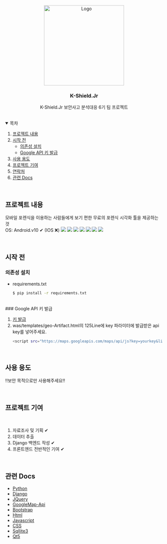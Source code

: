 
<!-- PROJECT LOGO -->
<br />
<p align="center">
  <a href="http://kshieldjr.org/">
    <img src="images/logo.PNG" alt="Logo" width="256" height="256">
  </a>
  <h3 align="center">K-Shield.Jr</h3>
  <p align="center">
    K-Shield.Jr 보안사고 분석대응 6기 팀 프로젝트
    <br />
</p>

<br>

<!-- TABLE OF CONTENTS -->
<details open="open">
  <summary>목차</summary>
  <ol>
    <li>
      <a href="#프로젝트-내용">프로젝트 내용</a>
    </li>
    <li>
      <a href="#시작전">시작 전</a>
      <ul>
        <li><a href="#의존성-설치">의존성 설치</a></li>
        <li><a href="#Google-API-키-발급">Google API 키 발급</a></li>
      </ul>
    </li>
    <li><a href="#사용-용도">사용 용도</a></li>
    <li><a href="#프로젝트-기여">프로젝트 기여</a></li>
    <li><a href="#연락처">연락처</a></li>
    <li><a href="#관련-Docs">관련 Docs</a></li>
  </ol>
</details>

<br>

<!-- ABOUT THE PROJECT -->
## 프로젝트 내용
모바일 포렌식을 이용하는 사람들에게 보기 편한 무료의 포렌식 시각화 툴을 제공하는 것</br>
OS: Android.v10 ✔ (IOS ❌)
<img src="images/screen1.PNG" >
<img src="images/screen2.PNG">
<img src="images/screen3.PNG" >
<img src="images/screen4.PNG" >
<img src="images/screen5.PNG" >
<img src="images/screen6.PNG" >
<img src="images/screen7.PNG" >

<br>

<!-- GETTING STARTED -->
## 시작 전

### 의존성 설치

* requirements.txt
  ```sh
  $ pip install -r requirements.txt
  ```
<br>
### Google API 키 발급

1. [키 발급](https://webruden.tistory.com/378)
2. was/templates/geo-Artifact.html의 125Line에 key 파라미터에 발급받은 api key를 넣어주세요.
   ```sh
   <script src="https://maps.googleapis.com/maps/api/js?key=yourkey&libraries=&v=weekly"></script>
   ```

<br>

<!-- 사용 용도 -->
## 사용 용도

‼보안 목적으로만 사용해주세요‼

<br>

<!-- 프로젝트 기여 -->
## 프로젝트 기여

<br>

1. 자료조사 및 기획 ✔
2. 데이터 추출
3. Django 백엔드 작성 ✔
4. 프론트엔드 전반적인 기여 ✔

<br>

<!-- 관련 docs -->
## 관련 Docs
* [Python](https://docs.python.org/3/)
* [Django](https://docs.djangoproject.com/ko/3.2/intro/)
* [JQuery](https://api.jquery.com/)
* [GoogleMap-Api](https://developers.google.com/maps/documentation/javascript/overview)
* [Bootstrap](https://getbootstrap.com/docs/4.1/getting-started/introduction/)
* [Html](https://developer.mozilla.org/ko/docs/Web/API/HTMLDocument)
* [Javascript](https://developer.mozilla.org/ko/docs/Web/JavaScript)
* [CSS](https://developer.mozilla.org/ko/docs/Web/CSS)
* [Sqllite3](https://docs.python.org/3/library/sqlite3.html)
* [Qt5](https://doc.qt.io/qtforpython/)




